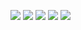![](http://github-profile-summary-cards.vercel.app/api/cards/repos-per-language?username=SyoInoue&theme=react)
![](http://github-profile-summary-cards.vercel.app/api/cards/stats?username=SyoInoue&theme=react)
![](http://github-profile-summary-cards.vercel.app/api/cards/profile-details?username=SyoInoue&theme=react)
![](http://github-profile-summary-cards.vercel.app/api/cards/stats?username=SyoInoue&theme=react)
![](http://github-profile-summary-cards.vercel.app/api/cards/productive-time?username=SyoInoue&theme=react&utcOffset=8)


<!---
SyoInoue/SyoInoue is a ✨ special ✨ repository because its `README.md` (this file) appears on your GitHub profile.
You can click the Preview link to take a look at your changes.
--->
